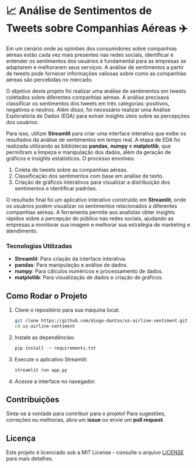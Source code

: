 # 📈 Análise de Sentimentos de Tweets sobre Companhias Aéreas ✈️

Em um cenário onde as opiniões dos consumidores sobre companhias aéreas estão cada vez mais presentes nas redes sociais, identificar e entender os sentimentos dos usuários é fundamental para as empresas se adaptarem e melhorarem seus serviços. A análise de sentimentos a partir de tweets pode fornecer informações valiosas sobre como as companhias aéreas são percebidas no mercado.

O objetivo deste projeto foi realizar uma análise de sentimentos em tweets coletados sobre diferentes companhias aéreas. A análise precisava classificar os sentimentos dos tweets em três categorias: positivos, negativos e neutros. Além disso, foi necessário realizar uma Análise Exploratória de Dados (EDA) para extrair insights úteis sobre as percepções dos usuários.

Para isso, utilizei **Streamlit** para criar uma interface interativa que exibe os resultados da análise de sentimentos em tempo real. A etapa de EDA foi realizada utilizando as bibliotecas **pandas**, **numpy** e **matplotlib**, que permitiram a limpeza e manipulação dos dados, além da geração de gráficos e insights estatísticos. O processo envolveu:

1. Coleta de tweets sobre as companhias aéreas.
2. Classificação dos sentimentos com base em análise de texto.
3. Criação de gráficos interativos para visualizar a distribuição dos sentimentos e identificar padrões.

O resultado final foi um aplicativo interativo construído em **Streamlit**, onde os usuários podem visualizar os sentimentos relacionados a diferentes companhias aéreas. A ferramenta permite aos analistas obter insights rápidos sobre a percepção do público nas redes sociais, ajudando as empresas a monitorar sua imagem e melhorar sua estratégia de marketing e atendimento.

### Tecnologias Utilizadas
- **Streamlit**: Para criação da interface interativa.
- **pandas**: Para manipulação e análise de dados.
- **numpy**: Para cálculos numéricos e processamento de dados.
- **matplotlib**: Para visualização de dados e criação de gráficos.

## Como Rodar o Projeto

1. Clone o repositório para sua máquina local:

   ```bash
   git clone https://github.com/diogo-dantas/us-airline-sentiment.git
   cd us-airline-sentiment
   ```

2. Instale as dependências:

   ```bash
   pip install -r requirements.txt
   ```

3. Execute o aplicativo Streamlit:

   ```bash
   streamlit run app.py
   ```

4. Acesse a interface no navegador.

## Contribuições
Sinta-se à vontade para contribuir para o projeto! Para sugestões, correções ou melhorias, abra um **issue** ou envie um **pull request**.

## Licença
Este projeto é licenciado sob a MIT License - consulte o arquivo [LICENSE](LICENSE) para mais detalhes.
